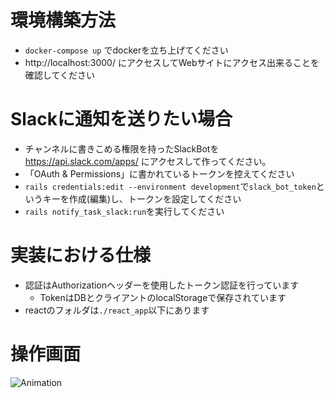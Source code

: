 # 環境構築方法
- ```docker-compose up``` でdockerを立ち上げてください
- http://localhost:3000/ にアクセスしてWebサイトにアクセス出来ることを確認してください

# Slackに通知を送りたい場合
- チャンネルに書きこめる権限を持ったSlackBotを https://api.slack.com/apps/ にアクセスして作ってください。
- 「OAuth & Permissions」に書かれているトークンを控えてください
- ```rails credentials:edit --environment development```で```slack_bot_token```というキーを作成(編集)し、トークンを設定してください
- ```rails notify_task_slack:run```を実行してください

# 実装における仕様
- 認証はAuthorizationヘッダーを使用したトークン認証を行っています
  - TokenはDBとクライアントのlocalStorageで保存されています
- reactのフォルダは```./react_app```以下にあります

# 操作画面
![Animation](https://github.com/lain003/RoutineTask/assets/1112171/ce0d7079-daa9-425d-a007-523f1c086b2b)

